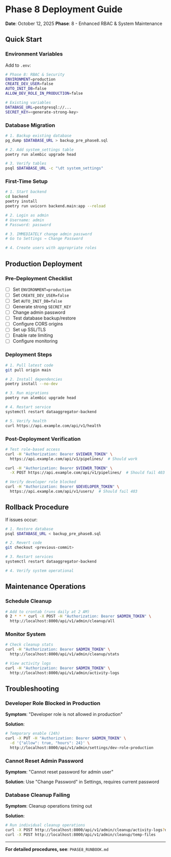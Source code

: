 # Phase 8 Deployment Guide

**Date**: October 12, 2025
**Phase**: 8 - Enhanced RBAC & System Maintenance

## Quick Start

### Environment Variables

Add to `.env`:
```bash
# Phase 8: RBAC & Security
ENVIRONMENT=production
CREATE_DEV_USER=false
AUTO_INIT_DB=false
ALLOW_DEV_ROLE_IN_PRODUCTION=false

# Existing variables
DATABASE_URL=postgresql://...
SECRET_KEY=<generate-strong-key>
```

### Database Migration

```bash
# 1. Backup existing database
pg_dump $DATABASE_URL > backup_pre_phase8.sql

# 2. Add system_settings table
poetry run alembic upgrade head

# 3. Verify tables
psql $DATABASE_URL -c "\dt system_settings"
```

### First-Time Setup

```bash
# 1. Start backend
cd backend
poetry install
poetry run uvicorn backend.main:app --reload

# 2. Login as admin
# Username: admin
# Password: password

# 3. IMMEDIATELY change admin password
# Go to Settings → Change Password

# 4. Create users with appropriate roles
```

## Production Deployment

### Pre-Deployment Checklist

- [ ] Set `ENVIRONMENT=production`
- [ ] Set `CREATE_DEV_USER=false`
- [ ] Set `AUTO_INIT_DB=false`
- [ ] Generate strong `SECRET_KEY`
- [ ] Change admin password
- [ ] Test database backup/restore
- [ ] Configure CORS origins
- [ ] Set up SSL/TLS
- [ ] Enable rate limiting
- [ ] Configure monitoring

### Deployment Steps

```bash
# 1. Pull latest code
git pull origin main

# 2. Install dependencies
poetry install --no-dev

# 3. Run migrations
poetry run alembic upgrade head

# 4. Restart service
systemctl restart dataaggregator-backend

# 5. Verify health
curl https://api.example.com/api/v1/health
```

### Post-Deployment Verification

```bash
# Test role-based access
curl -H "Authorization: Bearer $VIEWER_TOKEN" \
  https://api.example.com/api/v1/pipelines/  # Should work

curl -H "Authorization: Bearer $VIEWER_TOKEN" \
  -X POST https://api.example.com/api/v1/pipelines/  # Should fail 403

# Verify developer role blocked
curl -H "Authorization: Bearer $DEVELOPER_TOKEN" \
  https://api.example.com/api/v1/users/  # Should fail 403
```

## Rollback Procedure

If issues occur:

```bash
# 1. Restore database
psql $DATABASE_URL < backup_pre_phase8.sql

# 2. Revert code
git checkout <previous-commit>

# 3. Restart services
systemctl restart dataaggregator-backend

# 4. Verify system operational
```

## Maintenance Operations

### Schedule Cleanup

```bash
# Add to crontab (runs daily at 2 AM)
0 2 * * * curl -X POST -H "Authorization: Bearer $ADMIN_TOKEN" \
  http://localhost:8000/api/v1/admin/cleanup/all
```

### Monitor System

```bash
# Check cleanup stats
curl -H "Authorization: Bearer $ADMIN_TOKEN" \
  http://localhost:8000/api/v1/admin/cleanup/stats

# View activity logs
curl -H "Authorization: Bearer $ADMIN_TOKEN" \
  http://localhost:8000/api/v1/admin/activity-logs
```

## Troubleshooting

### Developer Role Blocked in Production

**Symptom**: "Developer role is not allowed in production"

**Solution**:
```bash
# Temporary enable (24h)
curl -X PUT -H "Authorization: Bearer $ADMIN_TOKEN" \
  -d '{"allow": true, "hours": 24}' \
  http://localhost:8000/api/v1/admin/settings/dev-role-production
```

### Cannot Reset Admin Password

**Symptom**: "Cannot reset password for admin user"

**Solution**: Use "Change Password" in Settings, requires current password

### Database Cleanup Failing

**Symptom**: Cleanup operations timing out

**Solution**:
```bash
# Run individual cleanup operations
curl -X POST http://localhost:8000/api/v1/admin/cleanup/activity-logs?days_to_keep=30
curl -X POST http://localhost:8000/api/v1/admin/cleanup/temp-files
```

---

**For detailed procedures, see**: `PHASE8_RUNBOOK.md`
